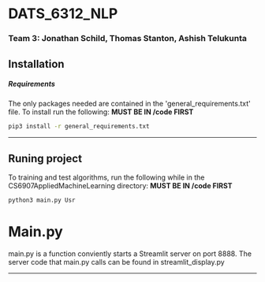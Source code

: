 # DATS_6312_NLP

### Team 3: Jonathan Schild, Thomas Stanton, Ashish Telukunta


## Installation

##### Requirements

The only packages needed are contained in the 'general_requirements.txt' file.
To install run the following:
**MUST BE IN /code FIRST**

```bash
pip3 install -r general_requirements.txt 
```

---
## Runing project

To training and test algorithms, run the following while in the CS6907AppliedMachineLearning directory:
**MUST BE IN /code FIRST**
```bash
python3 main.py Usr
```

# Main.py
main.py is a function conviently starts a Streamlit server on port 8888. The server code that main.py calls can be found in streamlit_display.py

---



